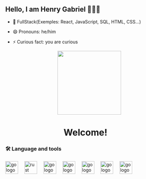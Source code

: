 ## Hello, I am Henry Gabriel 👋🇧🇷

- 🔭 FullStack(Exemples: React, JavaScript, SQL, HTML, CSS...) 
- 😄 Pronouns: he/him
- ⚡ Curious fact: you are curious

  <div align="center">
  <img height="200" src="https://media.tenor.com/rkY5QA5c3VAAAAAM/gato-digitando.gif"  />
</div>

###

<h1 align="center">Welcome!</h1>

###

<h3 align="left">🛠 Language and tools</h3>

###

<div align="left">
  <img src="https://cdn.worldvectorlogo.com/logos/react-1.svg" height="40" alt="go logo"  />
  <img width="12" />
  <img src="https://upload.wikimedia.org/wikipedia/commons/thumb/9/99/Unofficial_JavaScript_logo_2.svg/512px-Unofficial_JavaScript_logo_2.svg.png" height="40" alt="rust logo"  />
  <img width="12" />
  <img src="https://upload.wikimedia.org/wikipedia/commons/thumb/0/0a/Python.svg/768px-Python.svg.png" height="40" alt="go logo"  />
  <img width="12" />
  <img src="https://cdn.iconscout.com/icon/free/png-256/free-mysql-3521596-2945040.png" height="40" alt="go logo"  />
  <img width="12" />
  <img src="https://www.svgrepo.com/show/376360/dart.svg" height="40" alt="go logo"  />
  <img width="12" />
  <img src="https://images.vexels.com/media/users/3/166383/isolated/preview/6024bc5746d7436c727825dc4fc23c22-icone-de-linguagem-de-programacao-html.png" height="40" alt="go logo"  />
  <img width="12" />
  <img src="https://upload.wikimedia.org/wikipedia/commons/d/d5/CSS3_logo_and_wordmark.svg" height="40" alt="go logo"  />
  <img width="12" />
</div>

###
